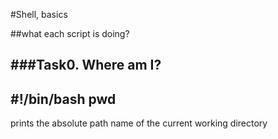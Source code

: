 #Shell, basics

##what each script is doing?

###Task0. Where am I?
---------------------
#!/bin/bash
pwd
---------------------
prints the absolute path name of the current working directory

